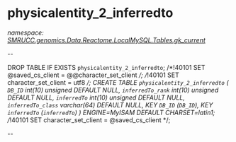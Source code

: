 ﻿# physicalentity_2_inferredto
_namespace: [SMRUCC.genomics.Data.Reactome.LocalMySQL.Tables.gk_current](./index.md)_

--
 
 DROP TABLE IF EXISTS `physicalentity_2_inferredto`;
 /*!40101 SET @saved_cs_client = @@character_set_client */;
 /*!40101 SET character_set_client = utf8 */;
 CREATE TABLE `physicalentity_2_inferredto` (
 `DB_ID` int(10) unsigned DEFAULT NULL,
 `inferredTo_rank` int(10) unsigned DEFAULT NULL,
 `inferredTo` int(10) unsigned DEFAULT NULL,
 `inferredTo_class` varchar(64) DEFAULT NULL,
 KEY `DB_ID` (`DB_ID`),
 KEY `inferredTo` (`inferredTo`)
 ) ENGINE=MyISAM DEFAULT CHARSET=latin1;
 /*!40101 SET character_set_client = @saved_cs_client */;
 
 --




